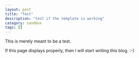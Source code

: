 ```yaml
---
layout: post
title: "Test"
description: "test if the template is working"
category: sandbox
tags: []
---
```


This is merely meant to be a test. 

If this page displays properly, then I will start writing this blog. :-)
